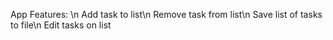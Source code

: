 App Features: \n
Add task to list\n
Remove task from list\n
Save list of tasks to file\n
Edit tasks on list


